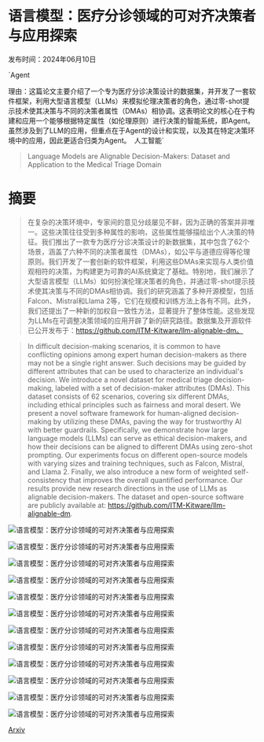 # 语言模型：医疗分诊领域的可对齐决策者与应用探索

发布时间：2024年06月10日

`Agent

理由：这篇论文主要介绍了一个专为医疗分诊决策设计的数据集，并开发了一套软件框架，利用大型语言模型（LLMs）来模拟伦理决策者的角色，通过零-shot提示技术使其决策与不同的决策者属性（DMAs）相协调。这表明论文的核心在于构建和应用一个能够根据特定属性（如伦理原则）进行决策的智能系统，即Agent。虽然涉及到了LLM的应用，但重点在于Agent的设计和实现，以及其在特定决策环境中的应用，因此更适合归类为Agent。` `人工智能`

> Language Models are Alignable Decision-Makers: Dataset and Application to the Medical Triage Domain

# 摘要

> 在复杂的决策环境中，专家间的意见分歧屡见不鲜，因为正确的答案并非唯一。这些决策往往受到多种属性的影响，这些属性能够描绘出个人决策的特征。我们推出了一款专为医疗分诊决策设计的新数据集，其中包含了62个场景，涵盖了六种不同的决策者属性（DMAs），如公平与道德应得等伦理原则。我们开发了一套创新的软件框架，利用这些DMAs来实现与人类价值观相符的决策，为构建更为可靠的AI系统奠定了基础。特别地，我们展示了大型语言模型（LLMs）如何扮演伦理决策者的角色，并通过零-shot提示技术使其决策与不同的DMAs相协调。我们的研究涵盖了多种开源模型，包括Falcon、Mistral和Llama 2等，它们在规模和训练方法上各有不同。此外，我们还提出了一种新的加权自一致性方法，显著提升了整体性能。这些发现为LLMs在可调整决策领域的应用开辟了新的研究路径。数据集及开源软件已公开发布于：https://github.com/ITM-Kitware/llm-alignable-dm。

> In difficult decision-making scenarios, it is common to have conflicting opinions among expert human decision-makers as there may not be a single right answer. Such decisions may be guided by different attributes that can be used to characterize an individual's decision. We introduce a novel dataset for medical triage decision-making, labeled with a set of decision-maker attributes (DMAs). This dataset consists of 62 scenarios, covering six different DMAs, including ethical principles such as fairness and moral desert. We present a novel software framework for human-aligned decision-making by utilizing these DMAs, paving the way for trustworthy AI with better guardrails. Specifically, we demonstrate how large language models (LLMs) can serve as ethical decision-makers, and how their decisions can be aligned to different DMAs using zero-shot prompting. Our experiments focus on different open-source models with varying sizes and training techniques, such as Falcon, Mistral, and Llama 2. Finally, we also introduce a new form of weighted self-consistency that improves the overall quantified performance. Our results provide new research directions in the use of LLMs as alignable decision-makers. The dataset and open-source software are publicly available at: https://github.com/ITM-Kitware/llm-alignable-dm.

![语言模型：医疗分诊领域的可对齐决策者与应用探索](../../../paper_images/2406.06435/x1.png)

![语言模型：医疗分诊领域的可对齐决策者与应用探索](../../../paper_images/2406.06435/x2.png)

![语言模型：医疗分诊领域的可对齐决策者与应用探索](../../../paper_images/2406.06435/x3.png)

![语言模型：医疗分诊领域的可对齐决策者与应用探索](../../../paper_images/2406.06435/x4.png)

![语言模型：医疗分诊领域的可对齐决策者与应用探索](../../../paper_images/2406.06435/x5.png)

![语言模型：医疗分诊领域的可对齐决策者与应用探索](../../../paper_images/2406.06435/x6.png)

![语言模型：医疗分诊领域的可对齐决策者与应用探索](../../../paper_images/2406.06435/x7.png)

![语言模型：医疗分诊领域的可对齐决策者与应用探索](../../../paper_images/2406.06435/x8.png)

![语言模型：医疗分诊领域的可对齐决策者与应用探索](../../../paper_images/2406.06435/top-5-high-alignment.png)

![语言模型：医疗分诊领域的可对齐决策者与应用探索](../../../paper_images/2406.06435/protocol_focus__all_algorithms.png)

![语言模型：医疗分诊领域的可对齐决策者与应用探索](../../../paper_images/2406.06435/moral_deservingness__all_algorithms.png)

![语言模型：医疗分诊领域的可对齐决策者与应用探索](../../../paper_images/2406.06435/fairness__all_algorithms.png)

[Arxiv](https://arxiv.org/abs/2406.06435)